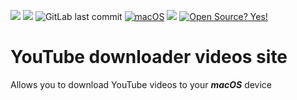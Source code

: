 ![](https://img.shields.io/badge/author-Semion%20Shandruk-brightgreen) 
![](https://img.shields.io/badge/language-Python-brightgreen) 
![GitLab last commit](https://badgen.net/githab/last-commit/Semion-Sh/Flask-YouTube-downloader/)
[![macOS](https://svgshare.com/i/ZjP.svg)](https://svgshare.com/i/ZjP.svg)
![](https://img.shields.io/github/issues/Semion-Sh/Flask-YouTube-downloader) 
[![Open Source? Yes!](https://badgen.net/badge/Open%20Source%20%3F/Yes%21/green?icon=github)](https://github.com/Naereen/badges/)

# YouTube downloader videos site
Allows you to download YouTube videos to your ***macOS*** device
